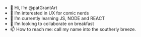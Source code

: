 - 👋 Hi, I’m @patGrantArt
- 👀 I’m interested in UX for comic nerds
- 🌱 I’m currently learning JS, NODE and REACT
- 💞️ I’m looking to collaborate on breakfast
- 📫 How to reach me: call my name into the southerly breeze.

<!---
patGrantArt/patGrantArt is a ✨ special ✨ repository because its `README.md` (this file) appears on your GitHub profile.
You can click the Preview link to take a look at your changes.
--->
